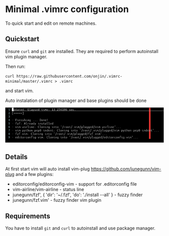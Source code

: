 # Minimal .vimrc configuration

To quick start and edit on remote machines.

## Quickstart

Ensure `curl` and `git` are  installed. They are required to perform autoinstall
vim plugin manager.

Then run:

```
curl https://raw.githubusercontent.com/onjin/.vimrc-minimal/master/.vimrc > .vimrc
```

and start vim.

Auto instalation of plugin manager and base plugins should be done

![screenshot](https://github.com/onjin/.vimrc-minimal/raw/master/screenshot.png "Screenshot")



## Details

At first start vim will auto install vim-plug https://github.com/junegunn/vim-plug
and a few plugins:

 * editorconfig/editorconfig-vim - support for .editorconfig file
 * vim-airline/vim-airline - status line
 * junegunn/fzf', { 'dir': '~/.fzf', 'do': './install --all' } - fuzzy finder
 * junegunn/fzf.vim' - fuzzy finder vim plugin

## Requirements

You have to install `git` and `curl` to autoinstall and use package manager.
